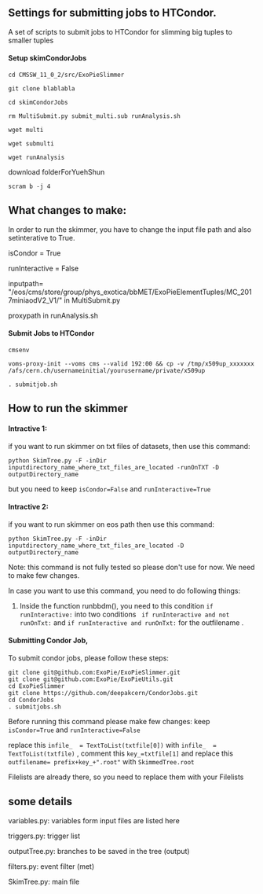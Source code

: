 ## Settings for submitting jobs to HTCondor. 

A set of scripts to submit jobs to HTCondor for slimming big tuples to smaller tuples


#### Setup skimCondorJobs
```
cd CMSSW_11_0_2/src/ExoPieSlimmer

git clone blablabla

cd skimCondorJobs

rm MultiSubmit.py submit_multi.sub runAnalysis.sh

wget multi

wget submulti

wget runAnalysis
```
download folderForYuehShun
```
scram b -j 4
```


## What changes to make: 

In order to run the skimmer, you have to change the input file path and also setinterative to True. 

isCondor = True

runInteractive = False

inputpath= "/eos/cms/store/group/phys_exotica/bbMET/ExoPieElementTuples/MC_2017miniaodV2_V1/" in MultiSubmit.py

proxypath in runAnalysis.sh


#### Submit Jobs to HTCondor
```
cmsenv

voms-proxy-init --voms cms --valid 192:00 && cp -v /tmp/x509up_xxxxxxx /afs/cern.ch/usernameinitial/yourusername/private/x509up

. submitjob.sh
```


## How to run the skimmer 

#### Intractive 1: 
if you want to run skimmer on txt files of datasets, then use this command:
```
python SkimTree.py -F -inDir inputdirectory_name_where_txt_files_are_located -runOnTXT -D outputDirectory_name
```
but you need to keep `isCondor=False` and `runInteractive=True`

#### Intractive 2:
if you want to run skimmer on eos path then use this command:
```
python SkimTree.py -F -inDir inputdirectory_name_where_txt_files_are_located -D outputDirectory_name
```
Note: this command is not fully tested so please don't use for now. We need to make few changes.

In case you want to use this command, you need to do following things:
1. Inside the function runbbdm(), you need to this condition `if runInteractive:` into two conditions ` if runInteractive and not runOnTxt:` and ` if runInteractive and runOnTxt: ` for the outfilename . 

#### Submitting Condor Job,

To submit condor jobs, please follow these steps:
```
git clone git@github.com:ExoPie/ExoPieSlimmer.git
git clone git@github.com:ExoPie/ExoPieUtils.git
cd ExoPieSlimmer
git clone https://github.com/deepakcern/CondorJobs.git
cd CondorJobs
. submitjobs.sh
```
Before running this command please make few changes:
keep `isCondor=True` and `runInteractive=False`

replace this `infile_  = TextToList(txtfile[0])` with `infile_  = TextToList(txtfile)` , comment this `key_=txtfile[1]` and replace this `outfilename= prefix+key_+".root"` with `SkimmedTree.root`

Filelists are already there, so you need to replace them with your Filelists


## some details 

variables.py: variables form input files are listed here

triggers.py: trigger list

outputTree.py: branches to be saved in the tree (output)

filters.py: event filter (met) 

SkimTree.py: main file 
